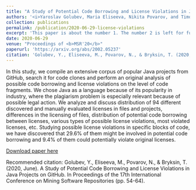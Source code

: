 ```yaml
---
title: "A Study of Potential Code Borrowing and License Violations in Java Projects on GitHub"
authors: '<i>Yaroslav Golubev, Maria Eliseeva, Nikita Povarov, and Timofey Bryksin</i>'
collection: publications
permalink: /publication/2020-06-29-license-violations
excerpt: 'This paper is about the number 1. The number 2 is left for future work.'
date: 2020-06-29
venue: "Proceedings of <b>MSR'20</b>"
paperurl: 'https://arxiv.org/abs/2002.05237'
citation: 'Golubev, Y., Eliseeva, M., Povarov, N., & Bryksin, T. (2020, June). A Study of Potential Code Borrowing and License Violations in Java Projects on GitHub. In Proceedings of the 17th International Conference on Mining Software Repositories (pp. 54-64).'
---
```

In this study, we compile an extensive corpus of popular Java projects from GitHub, search it for code clones and 
perform an original analysis of possible code borrowing and license violations on the level of code fragments. 
We chose Java as a language because of its popularity in industry, where the plagiarism problem is especially 
relevant because of possible legal action. We analyze and discuss distribution of 94 different discovered and 
manually evaluated licenses in files and projects, differences in the licensing of files, distribution of potential 
code borrowing between licenses, various types of possible license violations, most violated licenses, etc. Studying 
possible license violations in specific blocks of code, we have discovered that 29.6% of them might be involved in 
potential code borrowing and 9.4% of them could potentially violate original licenses.

[Download paper here](https://arxiv.org/pdf/2002.05237.pdf)

Recommended citation: Golubev, Y., Eliseeva, M., Povarov, N., & Bryksin, T. (2020, June). A Study of Potential Code Borrowing and License Violations in Java Projects on GitHub. In Proceedings of the 17th International Conference on Mining Software Repositories (pp. 54-64).